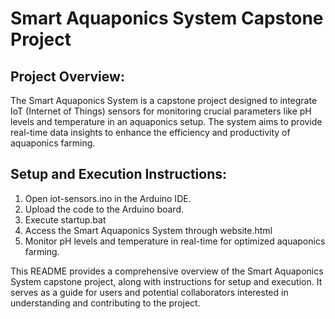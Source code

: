 # **Smart Aquaponics System Capstone Project**

## Project Overview:

The Smart Aquaponics System is a capstone project designed to integrate IoT (Internet of Things) sensors for monitoring crucial parameters like pH levels and temperature in an aquaponics setup. The system aims to provide real-time data insights to enhance the efficiency and productivity of aquaponics farming.

## Setup and Execution Instructions:
1. Open iot-sensors.ino in the Arduino IDE.
2. Upload the code to the Arduino board.
3. Execute startup.bat
4. Access the Smart Aquaponics System through website.html
5. Monitor pH levels and temperature in real-time for optimized aquaponics farming.

This README provides a comprehensive overview of the Smart Aquaponics System capstone project, along with instructions for setup and execution. It serves as a guide for users and potential collaborators interested in understanding and contributing to the project.
